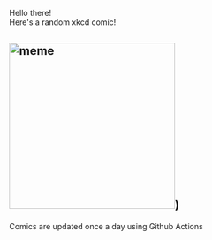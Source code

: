 Hello there! <br>Here's a random xkcd comic!<br>
## <img src="https://imgs.xkcd.com/comics/city_nicknames.png" alt="meme" width="300"/>)<br>
Comics are updated once a day using Github Actions